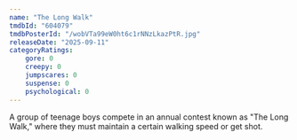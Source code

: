 ```yaml
---
name: "The Long Walk"
tmdbId: "604079"
tmdbPosterId: "/wobVTa99eW0ht6c1rNNzLkazPtR.jpg"
releaseDate: "2025-09-11"
categoryRatings:
    gore: 0
    creepy: 0
    jumpscares: 0
    suspense: 0
    psychological: 0
---
```

A group of teenage boys compete in an annual contest known as "The Long Walk," where they must maintain a certain walking speed or get shot.
